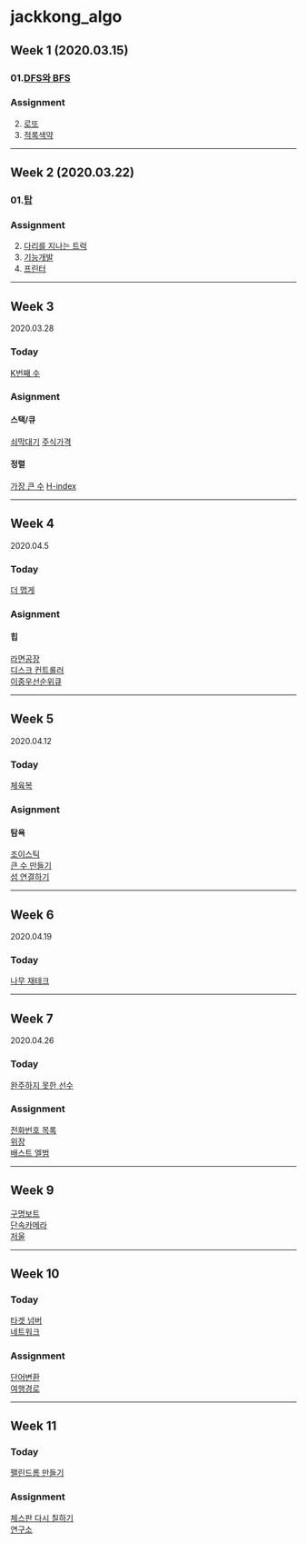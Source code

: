 # jackkong_algo

## Week 1 (2020.03.15)

### 01.[DFS와 BFS](https://www.acmicpc.net/problem/1260)

### Assignment
02. [로또](https://www.acmicpc.net/problem/6603)
03. [적록색약](https://www.acmicpc.net/problem/10026)

<hr/>

## Week 2 (2020.03.22)

### 01.[탑](https://programmers.co.kr/learn/courses/30/lessons/42588)

### Assignment
02. [다리를 지나는 트럭](https://programmers.co.kr/learn/courses/30/lessons/42583)
03. [기능개발](https://programmers.co.kr/learn/courses/30/lessons/42586)
04. [프린터](https://programmers.co.kr/learn/courses/30/lessons/42587)

<hr/>

## Week 3
2020.03.28

### Today
[K번째 수](https://programmers.co.kr/learn/courses/30/lessons/42748)

### Asignment
#### 스택/큐
[쇠막대기](https://programmers.co.kr/learn/courses/30/lessons/42585)
[주식가격](https://programmers.co.kr/learn/courses/30/lessons/42584)

#### 정렬
[가장 큰 수](https://programmers.co.kr/learn/courses/30/lessons/42746)
[H-index](https://programmers.co.kr/learn/courses/30/lessons/42747)

<hr/>

## Week 4
2020.04.5

### Today
[더 맵게](https://programmers.co.kr/learn/courses/30/lessons/42626)

### Asignment
#### 힙
[라면공장](https://programmers.co.kr/learn/courses/30/lessons/42629)<br>
[디스크 컨트롤러](https://programmers.co.kr/learn/courses/30/lessons/42627)<br>
[이중우선순위큐](https://programmers.co.kr/learn/courses/30/lessons/42628)

<hr/>

## Week 5
2020.04.12

### Today
[체육복](https://programmers.co.kr/learn/courses/30/lessons/42862)

### Asignment
#### 탐욕
[조이스틱](https://programmers.co.kr/learn/courses/30/lessons/42860)<br>
[큰 수 만들기](https://programmers.co.kr/learn/courses/30/lessons/42883)<br>
[섬 연결하기](https://programmers.co.kr/learn/courses/30/lessons/42861)

<hr/>

## Week 6
2020.04.19

### Today
[나무 재테크](https://www.acmicpc.net/problem/16235)<br>

<hr/>

## Week 7
2020.04.26

### Today
[완주하지 못한 선수](https://programmers.co.kr/learn/courses/30/lessons/42576)<br>

### Assignment

[전화번호 목록](https://programmers.co.kr/learn/courses/30/lessons/42577)<br>
[위장](https://programmers.co.kr/learn/courses/30/lessons/42578)<br>
[배스트 엘범](https://programmers.co.kr/learn/courses/30/lessons/42579)

<hr/>

## Week 9
[구명보트](https://programmers.co.kr/learn/courses/30/lessons/42885)<br>
[단속카메라](https://programmers.co.kr/learn/courses/30/lessons/42884)<br>
[저울](https://programmers.co.kr/learn/courses/30/lessons/42886)

<hr/>

## Week 10
### Today
[타겟 넘버](https://programmers.co.kr/learn/courses/30/lessons/43165)<br>
[네트워크](https://programmers.co.kr/learn/courses/30/lessons/43162)<br>

### Assignment

[단어변환](https://programmers.co.kr/learn/courses/30/lessons/43163)<br>
[여행경로](https://programmers.co.kr/learn/courses/30/lessons/43164)<br>

<hr/>

## Week 11
### Today
[팰린드롬 만들기](https://www.acmicpc.net/problem/1213)<br>

### Assignment

[체스판 다시 칠하기](https://www.acmicpc.net/problem/1018)<br>
[연구소](https://www.acmicpc.net/problem/14502)<br>
